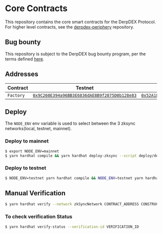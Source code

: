 # Core Contracts
This repository contains the core smart contracts for the DerpDEX Protocol. For higher level contracts, see the [derpdex-periphery](https://github.com/derpdex-official/derpdex-periphery) repository.

## Bug bounty
This repository is subject to the DerpDEX bug bounty program, per the terms defined [here](bug-bounty.md).

## Addresses

| Contract | Testnet | Mainnet |
| --- | --- | --- |
| `Factory` | [`0x9C260E394a96BB3E6836dAE8B9f2075D0b128e83`](https://goerli.explorer.zksync.io/address/0x9C260E394a96BB3E6836dAE8B9f2075D0b128e83) | [`0x52A1865eb6903BC777A02Ae93159105015CA1517`](https://explorer.zksync.io/address/0x52A1865eb6903BC777A02Ae93159105015CA1517) |

## Deploy

The `NODE_ENV` env variable is used to select between the 3 zksync networks(local, testnet, mainnet).

### Deploy to mainnet
``` sh
$ export NODE_ENV=mainnet
$ yarn hardhat compile && yarn hardhat deploy-zksync --script deploy/deploy.ts
```

### Deploy to testnet
``` sh
$ NODE_ENV=testnet yarn hardhat compile && NODE_ENV=testnet yarn hardhat deploy-zksync --script deploy/deploy.ts 
```

## Manual Verification
``` sh
$ yarn hardhat verify --network zkSyncNetwork CONTRACT_ADDRESS CONSTRUCTOR_PARAMS 
```

### To check verification Status
``` sh
$ yarn hardhat verify-status --verification-id VERIFICATION_ID
```
